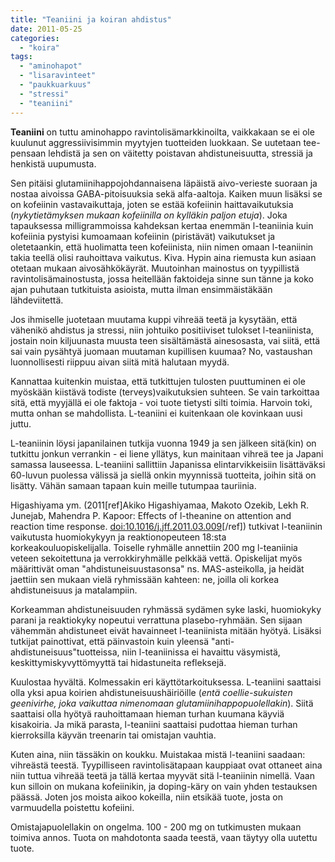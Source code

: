 ```yaml
---
title: "Teaniini ja koiran ahdistus"
date: 2011-05-25
categories: 
  - "koira"
tags: 
  - "aminohapot"
  - "lisaravinteet"
  - "paukkuarkuus"
  - "stressi"
  - "teaniini"
---
```


**Teaniini** on tuttu aminohappo ravintolisämarkkinoilta, vaikkakaan se ei ole kuulunut aggressiivisimmin myytyjen tuotteiden luokkaan. Se uutetaan tee-pensaan lehdistä ja sen on väitetty poistavan ahdistuneisuutta, stressiä ja henkistä uupumusta.

<!--more-->

Sen pitäisi glutamiinihappojohdannaisena läpäistä aivo-verieste suoraan ja nostaa aivoissa GABA-pitoisuuksia sekä alfa-aaltoja. Kaiken muun lisäksi se on kofeiinin vastavaikuttaja, joten se estää kofeiinin haittavaikutuksia (_nykytietämyksen mukaan kofeiinilla on kylläkin paljon etuja_). Joka tapauksessa milligrammoissa kahdeksan kertaa enemmän l-teaniinia kuin kofeiinia pystyisi kumoamaan kofeiinin (piristävät) vaikutukset ja oletetaankin, että huolimatta teen kofeiinista, niin nimen omaan l-teaniinin takia teellä olisi rauhoittava vaikutus. Kiva. Hypin aina riemusta kun asiaan otetaan mukaan aivosähkökäyrät. Muutoinhan mainostus on tyypillistä ravintolisämainostusta, jossa heitellään faktoideja sinne sun tänne ja koko ajan puhutaan tutkituista asioista, mutta ilman ensimmäistäkään lähdeviitettä.

Jos ihmiselle juotetaan muutama kuppi vihreää teetä ja kysytään, että vähenikö ahdistus ja stressi, niin johtuiko positiiviset tulokset l-teaniinista, jostain noin kiljuunasta muusta teen sisältämästä ainesosasta, vai siitä, että sai vain pysähtyä juomaan muutaman kupillisen kuumaa? No, vastaushan luonnollisesti riippuu aivan siitä mitä halutaan myydä.

Kannattaa kuitenkin muistaa, että tutkittujen tulosten puuttuminen ei ole myöskään kiistävä todiste (terveys)vaikutuksien suhteen. Se vain tarkoittaa sitä, että myyjällä ei ole faktoja - voi tuote tietysti silti toimia. Harvoin toki, mutta onhan se mahdollista. L-teaniini ei kuitenkaan ole kovinkaan uusi juttu.

L-teaniinin löysi japanilainen tutkija vuonna 1949 ja sen jälkeen sitä(kin) on tutkittu jonkun verrankin - ei liene yllätys, kun mainitaan vihreä tee ja Japani samassa lauseessa. L-teaniini sallittiin Japanissa elintarvikkeisiin lisättäväksi 60-luvun puolessa välissä ja siellä onkin myynnissä tuotteita, joihin sitä on lisätty. Vähän samaan tapaan kuin meille tutumpaa tauriinia.

Higashiyama ym. (2011\[ref\]Akiko Higashiyamaa, Makoto Ozekib, Lekh R. Junejab, Mahendra P. Kapoor: Effects of l-theanine on attention and reaction time response. [doi:10.1016/j.jff.2011.03.009](http://www.sciencedirect.com/science/article/pii/S1756464611000351)\[/ref\]) tutkivat l-teaniinin vaikutusta huomiokykyyn ja reaktionopeuteen 18:sta korkeakouluopiskelijalla. Toiselle ryhmälle annettiin 200 mg l-teaniinia veteen sekoitettuna ja verrokkiryhmälle pelkkää vettä. Opiskelijat myös määrittivät oman "ahdistuneisuustasonsa" ns. MAS-asteikolla, ja heidät jaettiin sen mukaan vielä ryhmissään kahteen: ne, joilla oli korkea ahdistuneisuus ja matalampiin.

Korkeamman ahdistuneisuuden ryhmässä sydämen syke laski, huomiokyky parani ja reaktiokyky nopeutui verrattuna plasebo-ryhmään. Sen sijaan vähemmän ahdistuneet eivät havainneet l-teaniinista mitään hyötyä. Lisäksi tutkijat painottivat, että päinvastoin kuin yleensä "anti-ahdistuneisuus"tuotteissa, niin l-teaniinissa ei havaittu väsymistä, keskittymiskyvyttömyyttä tai hidastuneita refleksejä.

Kuulostaa hyvältä. Kolmessakin eri käyttötarkoituksessa. L-teaniini saattaisi olla yksi apua koirien ahdistuneisuushäiriöille (_entä coellie-sukuisten geenivirhe, joka vaikuttaa nimenomaan glutamiinihappopuolellakin_). Siitä saattaisi olla hyötyä rauhoittamaan hieman turhan kuumana käyviä kisakoiria. Ja mikä parasta, l-teaniini saattaisi pudottaa hieman turhan kierroksilla käyvän treenarin tai omistajan vauhtia.

Kuten aina, niin tässäkin on koukku. Muistakaa mistä l-teaniini saadaan: vihreästä teestä. Tyypilliseen ravintolisätapaan kauppiaat ovat ottaneet aina niin tuttua vihreää teetä ja tällä kertaa myyvät sitä l-teaniinin nimellä. Vaan kun silloin on mukana kofeiinikin, ja doping-käry on vain yhden testauksen päässä. Joten jos moista aikoo kokeilla, niin etsikää tuote, josta on varmuudella poistettu kofeiini.

Omistajapuolellakin on ongelma. 100 - 200 mg on tutkimusten mukaan toimiva annos. Tuota on mahdotonta saada teestä, vaan täytyy olla uutettu tuote.
